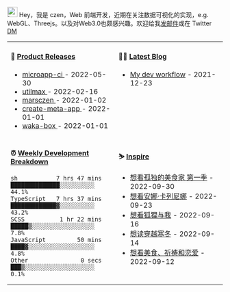 
<img src="https://github.com/marsczen/marsczen/blob/master/octocat.gif" alt="hey" width="24"> Hey，我是 czen，Web 前端开发，近期在关注数据可视化的实现，e.g. WebGL、Threejs。以及对Web3.0也颇感兴趣。欢迎给我[发邮件](mailto:pealstyle@gmail.com)或在 Twitter [DM](https://twitter.com/ac_czen)

<table width="800px">
<tr>
<td valign="top" width="50%">

#### 🌾 <a href="https://github.com/marsczen/marsczen/blob/master/releases.md" target="_blank">Product Releases</a>

<!-- recent_releases starts -->
* <a href='https://github.com/marsczen/microapp-ci/releases/tag/v0.1.6' target='_blank'>microapp-ci </a> - 2022-05-30
* <a href='https://github.com/marsczen/utilmax/releases/tag/v1.1.0' target='_blank'>utilmax </a> - 2022-02-16
* <a href='https://github.com/marsczen/marsczen/releases/tag/v0.0.1' target='_blank'>marsczen </a> - 2022-01-02
* <a href='https://github.com/marsczen/create-meta-app/releases/tag/v0.0.4' target='_blank'>create-meta-app </a> - 2022-01-01
* <a href='https://github.com/marsczen/waka-box/releases/tag/v3.0.1' target='_blank'>waka-box </a> - 2022-01-01
<!-- recent_releases ends -->

</td>
<td valign="top" width="50%">

#### 🧗‍♂️ <a href="https://github.com/marsczen/blog/issues" target="_blank">Latest Blog</a>

<!-- blog starts -->
* <a href='https://www.github.com/marsczen/blog/issues/1' target='_blank'>My dev workflow</a> - 2021-12-23
<!-- blog ends -->

</td>
</tr>
<tr>
<td valign="top" width="50%">

#### ⏰  <a href="https://gist.github.com/marsczen/0c39a3e7b4a372c6cff4a8714271308c" target="_blank">Weekly Development Breakdown</a>

<!-- code_time starts -->

```text
sh           7 hrs 47 mins  ██████████████░░░░░░░░░░  44.1%
TypeScript   7 hrs 37 mins  █████████████▓░░░░░░░░░░  43.2%
SCSS          1 hr 22 mins  █████▒░░░░░░░░░░░░░░░░░░   7.8%
JavaScript         50 mins  ████▓░░░░░░░░░░░░░░░░░░░   4.8%
Other               0 secs  ███▒░░░░░░░░░░░░░░░░░░░░   0.1%
```

<!-- code_time ends -->

</td>
<td valign="top" width="50%">

#### ⛷️ <a href="https://www.douban.com/people/yushangyuzui/" target="_blank">Inspire</a>

<!-- douban starts -->
* <a href='http://movie.douban.com/subject/7065168/' target='_blank'>想看孤独的美食家 第一季</a> - 2022-09-30
* <a href='http://movie.douban.com/subject/6110546/' target='_blank'>想看安娜·卡列尼娜</a> - 2022-09-23
* <a href='http://movie.douban.com/subject/2028659/' target='_blank'>想看狐狸与我</a> - 2022-09-16
* <a href='https://book.douban.com/subject/34913571/' target='_blank'>想读穿越寒冬</a> - 2022-09-14
* <a href='http://movie.douban.com/subject/2033822/' target='_blank'>想看美食、祈祷和恋爱</a> - 2022-09-12
<!-- douban ends -->

</td>
  </tr>
  </table>
